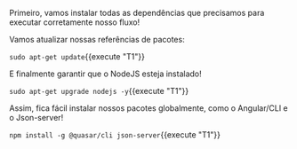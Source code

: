 Primeiro, vamos instalar todas as dependências que precisamos para executar corretamente nosso fluxo!


Vamos atualizar nossas referências de pacotes:

`sudo apt-get update`{{execute "T1"}}

E finalmente garantir que o NodeJS esteja instalado!

`sudo apt-get upgrade nodejs -y`{{execute "T1"}}

Assim, fica fácil instalar nossos pacotes globalmente, como o Angular/CLI e o Json-server!
 
`npm install -g @quasar/cli json-server`{{execute "T1"}}